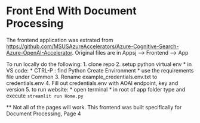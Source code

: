 # Front End With Document Processing

The frontend application was extrated from https://github.com/MSUSAzureAccelerators/Azure-Cognitive-Search-Azure-OpenAI-Accelerator. Original files are in Appsj --> Frontend --> App

To run locally do the following:
    1. clone repo
    2. setup python virtual env
        * in VS code: 
            * CTRL-P : find Python Create Environment
            * use the requirements file under Common
    3. Rename example_credentials.env.txt to credentials.env
    4. Fill out credentials.env with AOAI endpoint, key and version
    5. to run website:
        * open terminal
        * in root of app folder type and execute
            ``` streamlit run Home.py ```

** Not all of the pages will work. This frontend was built specifically for Document Processing, Page 4
